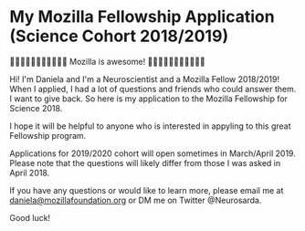 # My Mozilla Fellowship Application (Science Cohort 2018/2019)

🦊🦊🦊🦊🦊🦊🦊🦊🦊🦊🦊 Mozilla is awesome! 🦊🦊🦊🦊🦊🦊🦊🦊🦊🦊🦊

Hi! I'm Daniela and I'm a Neuroscientist and a Mozilla Fellow 2018/2019! When I applied, I had a lot of questions and friends who could answer them. I want to give back. So here is my application to the Mozilla Fellowship for Science 2018.

I hope it will be helpful to anyone who is interested in appyling to this great Fellowship program. 

Applications for 2019/2020 cohort will open sometimes in March/April 2019. Please note that the questions will likely differ from those I was asked in April 2018.

If you have any questions or would like to learn more, please email me at daniela@mozillafoundation.org or DM me on Twitter @Neurosarda.

Good luck!
